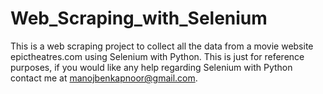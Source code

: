 # Web_Scraping_with_Selenium
This is a web scraping project to collect all the data from a movie website epictheatres.com using Selenium with Python.
This is just for reference purposes, if you would like any help regarding Selenium with Python contact me at manojbenkapnoor@gmail.com.
